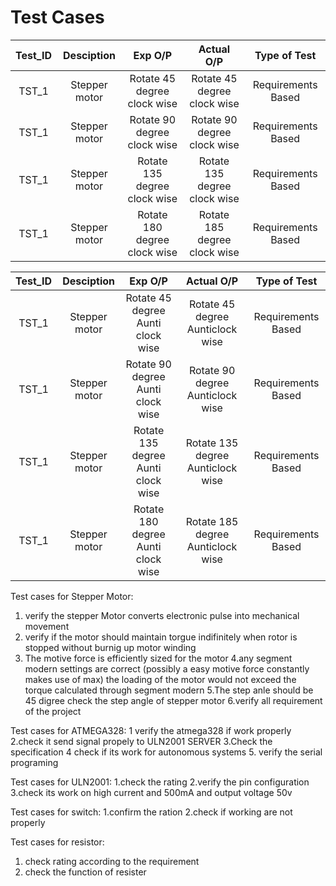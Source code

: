 # Test Cases
|Test_ID|Desciption|Exp O/P|Actual O/P|Type of Test|
|:--:|:--:|:--:|:--:|:--:|
|TST_1|Stepper motor|Rotate 45 degree clock wise|Rotate 45 degree clock wise|Requirements Based|
|TST_1|Stepper motor|Rotate 90 degree clock wise|Rotate 90 degree clock wise|Requirements Based|
|TST_1|Stepper motor|Rotate 135 degree clock wise|Rotate 135 degree clock wise|Requirements Based|
|TST_1|Stepper motor|Rotate 180 degree clock wise|Rotate 185 degree clock wise|Requirements Based|


|Test_ID|Desciption|Exp O/P|Actual O/P|Type of Test|
|:--:|:--:|:--:|:--:|:--:|
|TST_1|Stepper motor|Rotate 45 degree Aunti clock wise|Rotate 45 degree  Aunticlock wise|Requirements Based|
|TST_1|Stepper motor|Rotate 90 degree  Aunti clock wise|Rotate 90 degree  Aunticlock wise|Requirements Based|
|TST_1|Stepper motor|Rotate 135 degree  Aunti clock wise|Rotate 135 degree  Aunticlock wise|Requirements Based|
|TST_1|Stepper motor|Rotate 180 degree Aunti clock wise|Rotate 185 degree  Aunticlock wise|Requirements Based|




Test cases for Stepper Motor:
  1. verify the stepper Motor converts electronic pulse into mechanical movement
  2. verify if the motor should maintain torgue indifinitely when rotor is stopped without burnig up motor winding
  3. The motive force is efficiently sized for the motor
  4.any segment modern settings are correct (possibly a easy motive force constantly makes use of max)
    the loading of the motor would not exceed the torque calculated through segment modern
  5.The step anle should be 45 digree check the step angle of stepper motor
  6.verify all requirement of the project
  
  Test cases for ATMEGA328:
  1 verify the atmega328 if work  properly
  2.check it send signal propely to ULN2001 SERVER
  3.Check the specification
  4 check if its work for autonomous systems
  5. verify the serial programing
  
  Test cases for ULN2001:
  1.check the rating
  2.verify the pin configuration
  3.check its work on high current and 500mA and output voltage 50v
  
  Test cases for switch:
  1.confirm the ration
  2.check if working are not properly 
  
  Test cases for resistor:
  1. check rating according to the requirement
  2. check the function of resister
